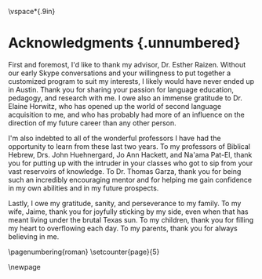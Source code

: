 \vspace*{.9in}

# Acknowledgments {.unnumbered}

First and foremost, I'd like to thank my advisor, Dr. Esther Raizen. Without our early Skype conversations and your willingness to put together a customized program to suit my interests, I likely would have never ended up in Austin. Thank you for sharing your passion for language education, pedagogy, and research with me. I owe also an immense gratitude to Dr. Elaine Horwitz, who has opened up the world of second language acquisition to me, and who has probably had more of an influence on the direction of my future career than any other person.

I'm also indebted to all of the wonderful professors I have had the opportunity to learn from these last two years. To my professors of Biblical Hebrew, Drs. John Huehnergard, Jo Ann Hackett, and Na'ama Pat-El, thank you for putting up with the intruder in your classes who got to sip from your vast reservoirs of knowledge. To Dr. Thomas Garza, thank you for being such an incredibly encouraging mentor and for helping me gain confidence in my own abilities and in my future prospects.

Lastly, I owe my gratitude, sanity, and perseverance to my family. To my wife, Jaime, thank you for joyfully sticking by my side, even when that has meant living under the brutal Texas sun. To my children, thank you for filling my heart to overflowing each day. To my parents, thank you for always believing in me.


\pagenumbering{roman}
\setcounter{page}{5}

\newpage
